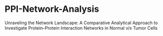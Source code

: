 # PPI-Network-Analysis
Unraveling the Network Landscape: A Comparative Analytical Approach to Investigate Protein–Protein Interaction Networks in Normal v/s Tumor Cells
